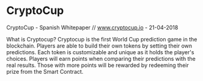 # CryptoCup
CryptoCup - Spanish Whitepaper // www.cryptocup.io - 21-04-2018

What is Cryptocup?
Cryptocup is the first World Cup prediction game in the blockchain. Players are able to build their own tokens by setting their own predictions. Each token is customizable and unique as it holds the player's choices. Players will earn points when comparing their predictions with the real results. Those with more points will be rewarded by redeeming their prize from the Smart Contract.
